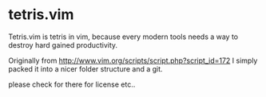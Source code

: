 tetris.vim
==========

Tetris.vim is tetris in vim, because every modern tools needs a way to 
destroy hard gained productivity.

Originally from http://www.vim.org/scripts/script.php?script_id=172
I simply packed it into a nicer folder structure and a git.

please check for there for license etc..
